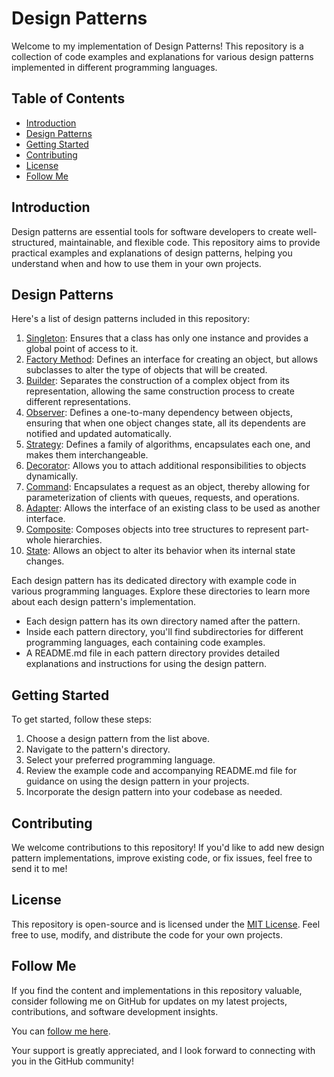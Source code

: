 # Design Patterns

Welcome to my implementation of Design Patterns! This repository is a collection of code examples and explanations for various design patterns implemented in different programming languages.

## Table of Contents

- [Introduction](#introduction)
- [Design Patterns](#design-patterns)
- [Getting Started](#getting-started)
- [Contributing](#contributing)
- [License](#license)
- [Follow Me](#follow-me)

## Introduction

Design patterns are essential tools for software developers to create well-structured, maintainable, and flexible code. This repository aims to provide practical examples and explanations of design patterns, helping you understand when and how to use them in your own projects.

## Design Patterns

Here's a list of design patterns included in this repository:

1. [Singleton](/singleton): Ensures that a class has only one instance and provides a global point of access to it.
2. [Factory Method](/factory-pattern): Defines an interface for creating an object, but allows subclasses to alter the type of objects that will be created.
3. [Builder](/builder): Separates the construction of a complex object from its representation, allowing the same construction process to create different representations.
4. [Observer](/observer): Defines a one-to-many dependency between objects, ensuring that when one object changes state, all its dependents are notified and updated automatically.
5. [Strategy](/strategy): Defines a family of algorithms, encapsulates each one, and makes them interchangeable.
6. [Decorator](/decorator): Allows you to attach additional responsibilities to objects dynamically.
7. [Command](/command-pattern): Encapsulates a request as an object, thereby allowing for parameterization of clients with queues, requests, and operations.
8. [Adapter](/adapter-pattern): Allows the interface of an existing class to be used as another interface.
9. [Composite](/composite): Composes objects into tree structures to represent part-whole hierarchies.
10. [State](/state): Allows an object to alter its behavior when its internal state changes.

Each design pattern has its dedicated directory with example code in various programming languages. Explore these directories to learn more about each design pattern's implementation.

- Each design pattern has its own directory named after the pattern.
- Inside each pattern directory, you'll find subdirectories for different programming languages, each containing code examples.
- A README.md file in each pattern directory provides detailed explanations and instructions for using the design pattern.

## Getting Started

To get started, follow these steps:

1. Choose a design pattern from the list above.
2. Navigate to the pattern's directory.
3. Select your preferred programming language.
4. Review the example code and accompanying README.md file for guidance on using the design pattern in your projects.
5. Incorporate the design pattern into your codebase as needed.

## Contributing

We welcome contributions to this repository! If you'd like to add new design pattern implementations, improve existing code, or fix issues, feel free to send it to me!

## License

This repository is open-source and is licensed under the [MIT License](LICENSE). Feel free to use, modify, and distribute the code for your own projects.

## Follow Me

If you find the content and implementations in this repository valuable, consider following me on GitHub for updates on my latest projects, contributions, and software development insights.

You can [follow me here](https://github.com/davidkingroderos).

Your support is greatly appreciated, and I look forward to connecting with you in the GitHub community!

